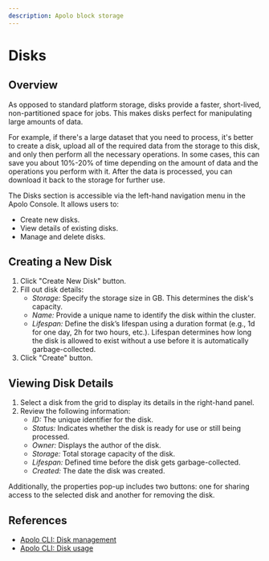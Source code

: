 ```yaml
---
description: Apolo block storage
---
```


# Disks

## Overview

As opposed to standard platform storage, disks provide a faster, short-lived, non-partitioned space for jobs. This makes disks perfect for manipulating large amounts of data.

For example, if there's a large dataset that you need to process, it's better to create a disk, upload all of the required data from the storage to this disk, and only then perform all the necessary operations. In some cases, this can save you about 10%-20% of time depending on the amount of data and the operations you perform with it. After the data is processed, you can download it back to the storage for further use.

The Disks section is accessible via the left-hand navigation menu in the Apolo Console. It allows users to:

* Create new disks.
* View details of existing disks.
* Manage and delete disks.

## Creating a New Disk

1. Click "Create New Disk" button.
2. Fill out disk details:
   * _Storage:_ Specify the storage size in GB. This determines the disk's capacity.
   * _Name:_ Provide a unique name to identify the disk within the cluster.
   * _Lifespan:_ Define the disk’s lifespan using a duration format (e.g., 1d for one day, 2h for two hours, etc.). Lifespan determines how long the disk is allowed to exist without a use before it is automatically garbage-collected.
3. Click "Create" button.

## Viewing Disk Details

1. Select a disk from the grid to display its details in the right-hand panel.
2. Review the following information:
   * _ID:_ The unique identifier for the disk.
   * _Status:_ Indicates whether the disk is ready for use or still being processed.
   * _Owner:_ Displays the author of the disk.
   * _Storage:_ Total storage capacity of the disk.
   * _Lifespan:_ Defined time before the disk gets garbage-collected.
   * _Created:_ The date the disk was created.

Additionally, the properties pop-up includes two buttons: one for sharing access to the selected disk and another for removing the disk.

## References

* [Apolo CLI: Disk management](https://app.gitbook.com/s/-MOkWy7dB5MDbkSII8iF/commands/disk)
* [Apolo CLI: Disk usage](https://app.gitbook.com/s/-MOkWy7dB5MDbkSII8iF/commands/job#run)
